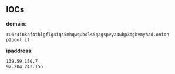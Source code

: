 
## IOCs

__domain__:

```text
ru6r4inkaf4thlgflg4iqs5mhqwqubols5qagspvya4whp3dgbvmyhad.onion
p2pool.it
```
__ipaddress__:

```text
139.59.150.7
92.204.243.155
```